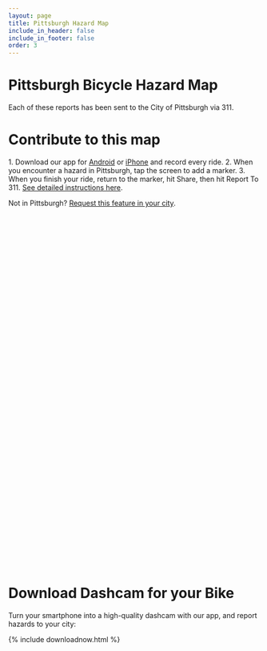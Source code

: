 ```yaml
---
layout: page
title: Pittsburgh Hazard Map
include_in_header: false
include_in_footer: false
order: 3
---
```


<h1>Pittsburgh Bicycle Hazard Map</h1>
Each of these reports has been sent to the City of Pittsburgh via 311.

<h1>Contribute to this map</h1>
1. Download our app for <a href="https://play.google.com/store/apps/details?id=com.dashcambike.dashcamapp">Android</a> or <a href="https://apps.apple.com/us/app/dashcam-for-your-bike/id1577996345?uo=4">iPhone</a> and record every ride.
2. When you encounter a hazard in Pittsburgh, tap the screen to add a marker.
3. When you finish your ride, return to the marker, hit Share, then hit Report To 311.
<a href="/311/">See detailed instructions here</a>.

Not in Pittsburgh? <a href="https://forms.gle/HHFisHhgsHxaMvFi8" target="_blank">Request this feature in your city</a>.

<div id="map"></div>

<div id="description">
<h1>Download Dashcam for your Bike</h1>
Turn your smartphone into a high-quality dashcam with our app, and report hazards to your city:
</div>

{% include downloadnow.html %}
 
<link href="https://api.mapbox.com/mapbox-gl-js/v2.10.0/mapbox-gl.css" rel="stylesheet">
<script src="https://api.mapbox.com/mapbox-gl-js/v2.10.0/mapbox-gl.js"></script>
<style>
    .container {
        max-width: 100vw;
    }
    #map {
        left: 0px;
        width: 100%;
        height: 700px;
    }
    .mapboxgl-popup
    {
        max-width: 500px;
        min-width: 300px;
        font: 12px/20px 'Helvetica Neue', Arial, Helvetica, sans-serif;
    }
    .mapboxgl-popup-content
    {
        min-height: 250px;
    }
    .popupTitle
    {
        font-weight: 600;
        font-size: 1.5em;
    }
    .mapboxgl-popup-close-button
    {
        font-size: 2em;
        margin-right: 5px;
    }
</style>

<script>
/*
Change to point to the Staging URL if needed.
CDN helps JSONs load faster, automatically resizes images to reduce bandwidth, and costs less than hitting firebase endpoints.
*/
const cdnUrl = "https://dashcambikeprod-1ced4.kxcdn.com/o/";
//const cdnUrl = "https://dashcambikestaging-1ced4.kxcdn.com/o/";

mapboxgl.accessToken = 'pk.eyJ1IjoiZGFzaGNhbWJpa2UiLCJhIjoiY2w3cnozZDN0MGp5cTNubzAwbHF0NGIyaCJ9.PKvOiY3srXhJhl-cp17-Og';
mapboxgl.clearStorage();

// A terribly hacky way of caching for at most one hour (while images cache for 7 days)
const currentUTCHourForCacheControl = (new Date()).getUTCHours();

const map = new mapboxgl.Map({
    container: 'map',
    style: 'mapbox://styles/mapbox/dark-v10',
    center: [-79.968, 40.45],
    zoom: 12
});
 
map.on('style.load', () => {
map.setFog({});
});
 
map.on('load', () => {
    // Add a geojson point source.
    // Heatmap layers also work with a vector tile source.
    map.addSource('hazards', {
        'type': 'geojson',
        //'data': '/assets/hazardreports.geojson',
        'data': cdnUrl + 'GeoJsons%2Fpittsburgh.geojson?alt=media&utcHourForCacheControl=' + currentUTCHourForCacheControl,
        cluster: false,
        clusterMaxZoom: 14, // Max zoom to cluster points on
        clusterRadius: 50 // Radius of each cluster when clustering points (defaults to 50)
    });

    map.addLayer(
        {
            'id': 'hazards-heat',
            'type': 'heatmap',
            'source': 'hazards',
            'maxzoom': 15,
            'paint': {
                // Increase the heatmap color weight weight by zoom level
                // heatmap-intensity is a multiplier on top of heatmap-weight
                'heatmap-intensity': [
                    'interpolate',
                    ['linear'],
                    ['zoom'],
                    9, 1,
                    13, 3
                ],
                // Color ramp for heatmap.  Domain is 0 (low) to 1 (high).
                // Begin color ramp at 0-stop with a 0-transparancy color
                // to create a blur-like effect.
                'heatmap-color': [
                    'interpolate',
                     ['linear'],
                     ['heatmap-density'],
                     0,
                     'rgba(33,102,172,0)',
                     0.2,
                     'rgb(103,169,207)',
                     0.4,
                     'rgb(209,229,240)',
                     0.6,
                     'rgb(253,219,199)',
                     0.8,
                     'rgb(239,138,98)',
                     1,
                     'rgb(178,24,43)'
                ],
                // Adjust the heatmap radius by zoom level
                'heatmap-radius': [
                    'interpolate',
                    ['linear'],
                    ['zoom'],
                    0, 2,
                    9, 20
                ],
                // Transition from heatmap to circle layer by zoom level
                'heatmap-opacity': [
                    'interpolate',
                    ['linear'],
                    ['zoom'],
                    12, 1,
                    15, 0
                ]
            }
        },
        'waterway-label'
    );

    map.addLayer(
        {
            'id': 'hazards-point',
            'type': 'circle',
            'source': 'hazards',
            'minzoom': 7,
            'paint': {
                'circle-color': [
                    'match',
                    ['get', 'HazardName'],
                    "Car parked in bike lane",
                    'rgb(123, 0, 48)',
                    "Dangerous driving",
                    'rgb(189, 0, 78)',
                    "Obstruction in bike lane",
                    'rgb(54, 0, 123)',
                    "Pothole",
                    'rgb(33, 83, 65)',
                    /* other or cluster: same as car parked in bike lane */ 'rgb(123, 0, 48)'

                ],
                'circle-stroke-color': 'white',
                'circle-stroke-width': 1,
                // Transition from heatmap to circle layer by zoom level
                'circle-opacity': [
                    'interpolate',
                    ['linear'],
                    ['zoom'],
                    7,
                    0,
                    8,
                    1
                ]
            }
        },
        'waterway-label'
    );
});

function makeDateString(unixTimestamp) {
    const date = new Date(unixTimestamp * 1000);

    // 12-hour format
    let hours = date.getHours();
    const ampm = hours >= 12 ? 'pm' : 'am';
    hours = hours % 12;

    // Leading zero for minutes < 10
    let minutes = date.getMinutes();
    if (minutes < 10)
    {
        minutes = '0' + minutes;
    }

    // Day of week
    const weekdayNames = ["Sunday","Monday","Tuesday","Wednesday","Thursday","Friday","Saturday"];
    const day = weekdayNames[date.getDay()];

    // Month with name
    const monthNames = ["January", "February", "March", "April", "May", "June", "July", "August", "September", "October", "November", "December"];
    const month = monthNames[date.getMonth()];


    return `${day}, ${month} ${date.getDate()}, ${date.getFullYear()} at ${hours}:${minutes} ${ampm}`;
}

function getDescriptionFor(featureProperties) {
console.log(featureProperties)
    const filepath = featureProperties.ImageOrVideoFilepath;
    const url = cdnUrl + filepath + "?alt=media&width=400";
    const hazardName = featureProperties.HazardName;
    const tweetURL = featureProperties.TweetURL != undefined ? featureProperties.TweetURL : "https://twitter.com/dashcam311";
    const address = featureProperties.ApproxAddress != undefined ? featureProperties.ApproxAddress : "";
    const dateStr = makeDateString(featureProperties.Timestamp);


    let heading = `<p class="popupTitle"><a href=\"${tweetURL}\" target=\"_blank\">${hazardName}</a></p>`;
    heading += `<p>${address}<br/>On ${dateStr}</p>`
    if (filepath.endsWith(".mp4"))
    {
        return heading + `<p><video width=\"100%\" controls autoplay><source src=\"${url}\" type=\"video/mp4\"/></video></p>`;
    }
    else if (filepath.endsWith(".png"))
    {
        return heading + `<p><img src=\"${url}\" width="100%"/></p>`;
    }
    else
    {
        console.log("Invalid image");
        return heading;
    }
}


// When a click event occurs on a feature in the places layer, open a popup at the
// location of the feature, with description HTML from its properties.
map.on('click', 'hazards-point', (e) => {
    // Copy coordinates array.
    const coordinates = e.features[0].geometry.coordinates.slice();
    const description = getDescriptionFor(e.features[0].properties);
     
    // Ensure that if the map is zoomed out such that multiple
    // copies of the feature are visible, the popup appears
    // over the copy being pointed to.
    while (Math.abs(e.lngLat.lng - coordinates[0]) > 180) {
        coordinates[0] += e.lngLat.lng > coordinates[0] ? 360 : -360;
    }
     
    new mapboxgl.Popup()
        .setLngLat(coordinates)
        .setHTML(description)
        .addTo(map);
});
     
// Change the cursor to a pointer when the mouse is over the places layer.
map.on('mouseenter', 'hazards-point', () => {
    map.getCanvas().style.cursor = 'pointer';
});
     
// Change it back to a pointer when it leaves.
map.on('mouseleave', 'hazards-point', () => {
    map.getCanvas().style.cursor = '';
});
</script>

